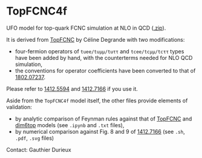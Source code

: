 # TopFCNC4f

UFO model for top-quark FCNC simulation at NLO in QCD ([.zip](https://download-directory.github.io/?url=https%3A%2F%2Fgithub.com%2Fgdurieux%2FTopFCNC4f%2Ftree%2Fmaster%2FTopFCNC4f)).


It is derived from [TopFCNC](https://feynrules.irmp.ucl.ac.be/wiki/TopFCNC) by Céline Degrande with two modifications:
- four-fermion operators of `tuee/tuµµ/tuττ` and `tcee/tcµµ/tcττ` types have been added by hand, with the counterterms needed for NLO QCD simulation,
- the conventions for operator coefficients have been converted to that of [1802.07237](https://arxiv.org/abs/1802.07237).


Please refer to [1412.5594](https://arxiv.org/abs/1412.5594) and [1412.7166](https://arxiv.org/abs/1412.7166) if you use it.


Aside from the `TopFCNC4f` model itself, the other files provide elements of validation:
- by analytic comparison of Feynman rules against that of [TopFCNC](https://feynrules.irmp.ucl.ac.be/wiki/TopFCNC) and [dim6top](https://feynrules.irmp.ucl.ac.be/wiki/dim6top) models (see `.ipynb` and `.txt` files),
- by numerical comparison against Fig. 8 and 9 of [1412.7166](https://arxiv.org/abs/1412.7166) (see `.sh`, `.pdf`, `.svg` files)


Contact: Gauthier Durieux
